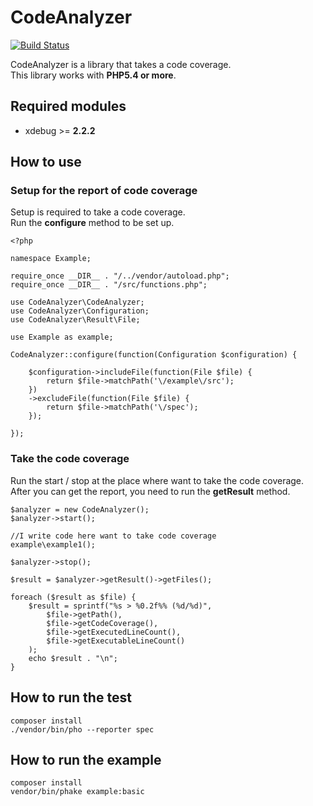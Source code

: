 CodeAnalyzer
=============================

[![Build Status](https://travis-ci.org/holyshared/code-analyzer.png?branch=master)](https://travis-ci.org/holyshared/code-analyzer)

CodeAnalyzer is a library that takes a code coverage.  
This library works with **PHP5.4 or more**.

Required modules
------------------------------------------------
* xdebug >= **2.2.2**

How to use
------------------------------------------------

### Setup for the report of code coverage

Setup is required to take a code coverage.  
Run the **configure** method to be set up.

	<?php

	namespace Example;

	require_once __DIR__ . "/../vendor/autoload.php";
	require_once __DIR__ . "/src/functions.php";

	use CodeAnalyzer\CodeAnalyzer;
	use CodeAnalyzer\Configuration;
	use CodeAnalyzer\Result\File;

	use Example as example;

	CodeAnalyzer::configure(function(Configuration $configuration) {

	    $configuration->includeFile(function(File $file) {
	        return $file->matchPath('\/example\/src');
	    })
	    ->excludeFile(function(File $file) {
	        return $file->matchPath('\/spec');
	    });

	});

### Take the code coverage

Run the start / stop at the place where want to take the code coverage.  
After you can get the report, you need to run the **getResult** method.

	$analyzer = new CodeAnalyzer();
	$analyzer->start();

	//I write code here want to take code coverage
	example\example1();

	$analyzer->stop();

	$result = $analyzer->getResult()->getFiles();

	foreach ($result as $file) {
		$result = sprintf("%s > %0.2f%% (%d/%d)",
        	$file->getPath(),
        	$file->getCodeCoverage(),
        	$file->getExecutedLineCount(),
        	$file->getExecutableLineCount()
		);
		echo $result . "\n";
	}

How to run the test
------------------------------------------------

	composer install
	./vendor/bin/pho --reporter spec

How to run the example
------------------------------------------------

	composer install
	vendor/bin/phake example:basic
